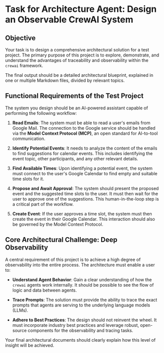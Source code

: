 # Task for Architecture Agent: Design an Observable CrewAI System

## Objective

Your task is to design a comprehensive architectural solution for a test project. The primary purpose of this project is to explore, demonstrate, and understand the advantages of traceability and observability within the `crewai` framework.

The final output should be a detailed architectural blueprint, explained in one or multiple Markdown files, divided by relevant topics.

## Functional Requirements of the Test Project

The system you design should be an AI-powered assistant capable of performing the following workflow:

1.  **Read Emails**: The system must be able to read a user's emails from Google Mail. The connection to the Google service should be handled via the **Model Context Protocol (MCP)**, an open standard for AI-to-tool communication.

2.  **Identify Potential Events**: It needs to analyze the content of the emails to find suggestions for calendar events. This includes identifying the event topic, other participants, and any other relevant details.

3.  **Find Available Times**: Upon identifying a potential event, the system must connect to the user's Google Calendar to find empty and suitable time slots for it.

4.  **Propose and Await Approval**: The system should present the proposed event and the suggested time slots to the user. It must then wait for the user to approve one of the suggestions. This human-in-the-loop step is a critical part of the workflow.

5.  **Create Event**: If the user approves a time slot, the system must then create the event in their Google Calendar. This interaction should also be governed by the Model Context Protocol.

## Core Architectural Challenge: Deep Observability

A central requirement of this project is to achieve a high degree of observability into the entire process. The architecture must enable a user to:

-   **Understand Agent Behavior**: Gain a clear understanding of how the `crewai` agents work internally. It should be possible to see the flow of logic and data between agents.

-   **Trace Prompts**: The solution must provide the ability to trace the exact prompts that agents are serving to the underlying language models (LLMs).

-   **Adhere to Best Practices**: The design should not reinvent the wheel. It must incorporate industry best practices and leverage robust, open-source components for the observability and tracing tasks.

Your final architectural documents should clearly explain how this level of insight will be achieved.
